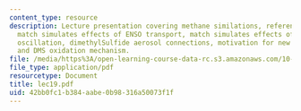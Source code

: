 ```yaml
---
content_type: resource
description: Lecture presentation covering methane similations, reference simulations
  match simulates effects of ENSO transport, match simulates effects of north atlantic
  oscillation, dimethylSulfide aerosol connections, motivation for new chemical mechanisms
  and DMS oxidation mechanism.
file: /media/https%3A/open-learning-course-data-rc.s3.amazonaws.com/10-571j-atmospheric-physics-and-chemistry-spring-2006/42bb0fc1b384aabe0b98316a50073f1f_lec19.pdf
file_type: application/pdf
resourcetype: Document
title: lec19.pdf
uid: 42bb0fc1-b384-aabe-0b98-316a50073f1f
---
```

